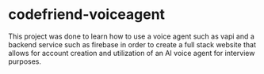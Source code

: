 # codefriend-voiceagent
This project was done to learn how to use a voice agent such as vapi and a backend service such as firebase in order to create a full stack website that allows for account creation and utilization of an AI voice agent for interview purposes.
